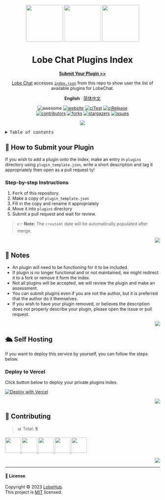 <a name="readme-top"></a>

<div align="center">

<img height="120" src="https://registry.npmmirror.com/@lobehub/assets-emoji/1.3.0/files/assets/puzzle-piece.webp">
<img height="120" src="https://gw.alipayobjects.com/zos/kitchen/qJ3l3EPsdW/split.svg">
<img height="120" src="https://registry.npmmirror.com/@lobehub/assets-emoji/1.3.0/files/assets/convenience-store.webp">

<h1>Lobe Chat Plugins Index</h1>

[**Submit Your Plugin >>**](https://github.com/lobehub/lobe-chat-plugins/pulls)

[Lobe Chat](https://github.com/lobehub/lobe-chat) accesses [`index.json`][website-url] from this repo to show user the list of available plugins for LobeChat.

**English** · [简体中文](./README-zh_CN.md)

<!-- SHIELD GROUP -->

![awesome](https://cdn.rawgit.com/sindresorhus/awesome/d7305f38d29fed78fa85652e3a63e154dd8e8829/media/badge.svg)
[![website][website-shield]][website-url]
[![ciTest][ci-test-shield]][ci-test-url]
[![ciRelease][ci-release-shield]][ci-release-url] <br/>
[![contributors][contributors-shield]][contributors-url]
[![forks][forks-shield]][forks-url]
[![stargazers][stargazers-shield]][stargazers-url]
[![issues][issues-shield]][issues-url]

![](https://raw.githubusercontent.com/andreasbm/readme/master/assets/lines/rainbow.png)

</div>

<details>
<summary><kbd>Table of contents</kbd></summary>

#### TOC

- [🚀 How to Submit your Plugin](#-how-to-submit-your-plugin)

  - [Step-by-step Instructions](#step-by-step-instructions)

- [👀 Notes](#-notes)

- [🛳 Self Hosting](#-self-hosting)

  - [Deploy to Vercel](#deploy-to-vercel)

- [🤝 Contributing](#-contributing)

####

</details>

## 🚀 How to Submit your Plugin

If you wish to add a plugin onto the index, make an entry in `plugins` directory using `plugin_template.json`, write a short description and tag it appropriately then open as a pull request ty!

### Step-by-step Instructions

1. <kbd>Fork</kbd> of this repository.
2. Make a copy of `plugin_template.json`
3. Fill in the copy and rename it appropriately
4. Move it into `plugins` directory
5. Submit a pull request and wait for review.

> 👉 **Note:** The `createAt` date will be automatically populated after merge.

<div align="right">

[![][back-to-top]](#readme-top)

</div>

## 👀 Notes

- An plugin will need to be functioning for it to be included.
- If plugin is no longer functional and or not maintained, we might redirect it to a fork or remove it form the index.
- Not all plugins will be accepted, we will review the plugin and make an assessment.
- You can submit plugins even if you are not the author, but it is preferred that the author do it themselves.
- If you wish to have your plugin removed, or believes the description does not properly describe your plugin, please open the issue or pull request.

<div align="right">

[![][back-to-top]](#readme-top)

</div>

## 🛳 Self Hosting

If you want to deploy this service by yourself, you can follow the steps below.

### Deploy to Vercel

Click button below to deploy your private plugins index.

[![Deploy with Vercel][deploy-shield]][deploy-url]

<div align="right">

[![][back-to-top]](#readme-top)

</div>

## 🤝 Contributing

<!-- CONTRIBUTION GROUP -->

> 📊 Total: <kbd>**5**</kbd>

<a href="https://github.com/arvinxx" title="arvinxx">
  <img src="https://avatars.githubusercontent.com/u/28616219?v=4" width="50" />
</a>
<a href="https://github.com/canisminor1990" title="canisminor1990">
  <img src="https://avatars.githubusercontent.com/u/17870709?v=4" width="50" />
</a>
<a href="https://github.com/lobehubbot" title="lobehubbot">
  <img src="https://avatars.githubusercontent.com/u/134299653?v=4" width="50" />
</a>
<a href="https://github.com/actions-user" title="actions-user">
  <img src="https://avatars.githubusercontent.com/u/65916846?v=4" width="50" />
</a>
<a href="https://github.com/leeyiding" title="leeyiding">
  <img src="https://avatars.githubusercontent.com/u/49098278?v=4" width="50" />
</a>

<!-- CONTRIBUTION END -->

<div align="right">

[![][back-to-top]](#readme-top)

</div>

---

#### 📝 License

Copyright © 2023 [LobeHub][profile-url]. <br />
This project is [MIT](./LICENSE) licensed.

<!-- PLUGIN GROUP -->

[website-shield]: https://img.shields.io/website?down_message=offline&label=🤯%20chat-plugins.lobehub.com&up_message=online&url=https%3A%2F%2Fchat-plugins.lobehub.com&style=flat
[website-url]: https://chat-plugins.lobehub.com

<!-- LINK GROUP -->

[profile-url]: https://github.com/lobehub
[deploy-shield]: https://vercel.com/button
[deploy-url]: https://vercel.com/new/clone?repository-url=https%3A%2F%2Fgithub.com%2Flobehub%2Flobe-chat-plugins&project-name=lobe-chat-plugins&repository-name=lobe-chat-plugins

<!-- SHIELD LINK GROUP -->

[back-to-top]: https://img.shields.io/badge/-BACK_TO_TOP-151515?style=flat-square

<!-- ciTest -->

[ci-test-shield]: https://github.com/lobehub/lobe-chat-plugins/actions/workflows/test.yml/badge.svg
[ci-test-url]: https://github.com/lobehub/lobe-chat-plugins/actions/workflows/test.yml

<!-- ciRelease -->

[ci-release-shield]: https://github.com/lobehub/lobe-chat-plugins/actions/workflows/release.yml/badge.svg
[ci-release-url]: https://github.com/lobehub/lobe-chat-plugins/actions/workflows/release.yml

<!-- contributors -->

[contributors-shield]: https://img.shields.io/github/contributors/lobehub/lobe-chat-plugins.svg?style=flat
[contributors-url]: https://github.com/lobehub/lobe-chat-plugins/graphs/contributors

<!-- forks -->

[forks-shield]: https://img.shields.io/github/forks/lobehub/lobe-chat-plugins.svg?style=flat
[forks-url]: https://github.com/lobehub/lobe-chat-plugins/network/members

<!-- stargazers -->

[stargazers-shield]: https://img.shields.io/github/stars/lobehub/lobe-chat-plugins.svg?style=flat
[stargazers-url]: https://github.com/lobehub/lobe-chat-plugins/stargazers

<!-- issues -->

[issues-shield]: https://img.shields.io/github/issues/lobehub/lobe-chat-plugins.svg?style=flat
[issues-url]: https://github.com/lobehub/lobe-chat-plugins/issues/new/choose
